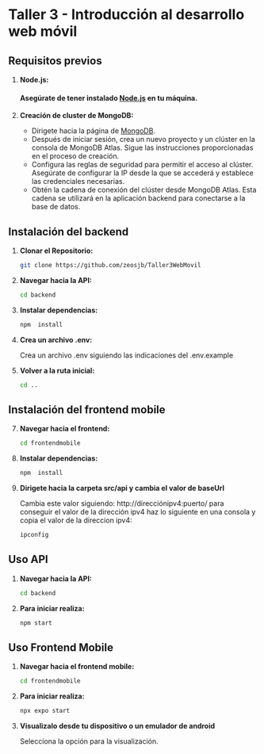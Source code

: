 # Taller 3 - Introducción al desarrollo web móvil

## Requisitos previos

1. **Node.js:**
    #### Asegúrate de tener instalado [Node.js](https://nodejs.org/) en tu máquina.

2. **Creación de cluster de MongoDB:**
    * Dirigete hacia la página de [MongoDB](https://www.mongodb.com/es).
    * Después de iniciar sesión, crea un nuevo proyecto y un clúster en la consola de MongoDB Atlas. Sigue las instrucciones proporcionadas en el proceso de creación.
    * Configura las reglas de seguridad para permitir el acceso al clúster. Asegúrate de configurar la IP desde la que se accederá y establece las credenciales necesarias.
    * Obtén la cadena de conexión del clúster desde MongoDB Atlas. Esta cadena se utilizará en la aplicación backend para conectarse a la base de datos.



## Instalación del backend

1. **Clonar el Repositorio:**

   ```bash
   git clone https://github.com/zeosjb/Taller3WebMovil

2. **Navegar hacia la API:**

    ```bash
    cd backend

3. **Instalar dependencias:**

    ```bash
    npm  install

4. **Crea un archivo .env:**

    Crea un archivo .env siguiendo las indicaciones del .env.example

6. **Volver a la ruta inicial:**

    ```bash
    cd ..

## Instalación del frontend mobile

7. **Navegar hacia el frontend:**

    ```bash
    cd frontendmobile

8. **Instalar dependencias:**

    ```bash
    npm  install

9. **Dirigete hacia la carpeta src/api y cambia el valor de baseUrl**

    Cambia este valor siguiendo: http://direcciónipv4:puerto/ para conseguir el valor de la dirección ipv4 haz lo siguiente en una consola y copia el valor de la direccion ipv4:
    ```bash
    ipconfig

## Uso API

1. **Navegar hacia la API:**

    ```bash
    cd backend

2. **Para iniciar realiza:**

    ```bash
    npm start

## Uso Frontend Mobile

1. **Navegar hacia el frontend mobile:**

    ```bash
    cd frontendmobile

2. **Para iniciar realiza:**

    ```bash
    npx expo start

3. **Visualizalo desde tu dispositivo o un emulador de android**
    
    Selecciona la opción para la visualización.
